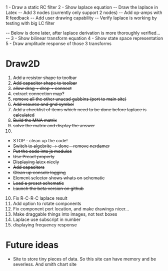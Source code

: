 1 - Draw a static RC filter
2 - Show laplace equation
-- Draw the laplace in Latex
-- Add 3 nodes (currently only support 2 nodes)
-- Add op-amps with R feedback
-- Add user drawing capability
-- Verify laplace is working by testing with big LC filter


-- Below is done later, after laplace derivation is more thoroughly verified... --
3 - Show bilinear transform equation
4 - Show state space representation
5 - Draw amplitude response of those 3 transforms


# Draw2D
1) ~~Add a resistor shape to toolbar~~
2) ~~Add capacitor shape to toolbar~~
3) ~~allow drag + drop + connect~~
4) ~~extract connection map?~~
5) ~~remove all the other unuesd gubbins (port to main site)~~
6) ~~Add vsource and gnd symbol~~
7) ~~Add a checklist of items which need to be done before laplace is calculated~~
8) ~~Build the MNA matrix~~
9) ~~solve the matrix and display the answer~~
10) 
- STOP - clean up the code! 
- ~~Switch to algebrite -> done - remove nerdamer~~
- ~~Put the code into js modules~~
- ~~Use Preact properly~~
- ~~Displaying latex nicely~~
- ~~Add capacitors~~
- ~~Clean up console logging~~
- ~~Element selector shows whats on schematic~~
- ~~Load a preset schematic~~
- ~~Launch the beta version on github~~
10) Fix R-C-R-C laplace result
11) Add option to rotate components
12) Fix component port location, and make drawings nicer...
13) Make draggable things into images, not text boxes
14) Laplace use subscript in number
11) displaying frequency response



# Future ideas
- Site to store tiny pieces of data. So this site can have memory and be severless. And smith chart site
